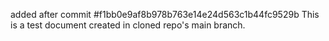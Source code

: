 added after commit #f1bb0e9af8b978b763e14e24d563c1b44fc9529b
This is a test document created in cloned repo's main branch.
